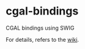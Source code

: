# cgal-bindings
CGAL bindings using SWIG

For details, refers to the [wiki](https://github.com/sloriot/cgal-bindings/wiki).
